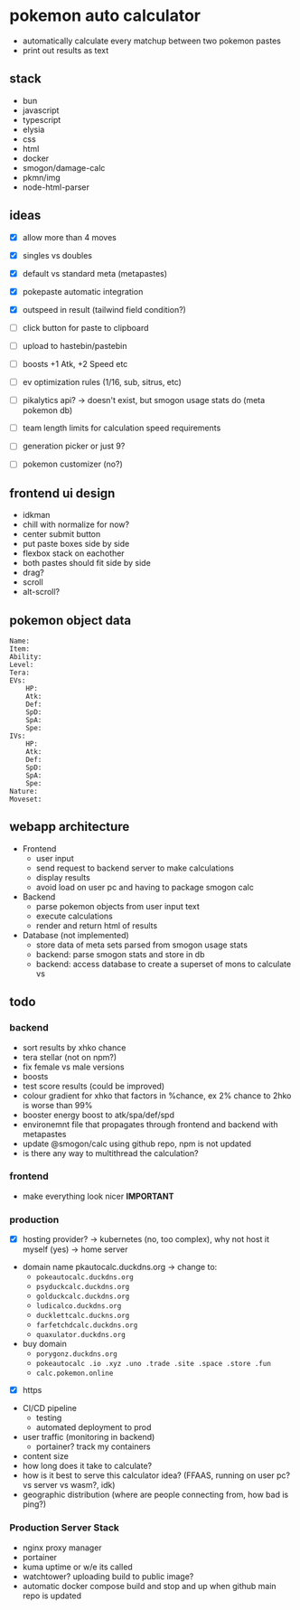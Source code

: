 # pokemon auto calculator
- automatically calculate every matchup between two pokemon pastes
- print out results as text

## stack
- bun
- javascript
- typescript
- elysia
- css
- html
- docker
- smogon/damage-calc
- pkmn/img
- node-html-parser


## ideas
- [x] allow more than 4 moves
- [x] singles vs doubles
- [x] default vs standard meta (metapastes)
- [x] pokepaste automatic integration
- [x] outspeed in result (tailwind field condition?)
- [ ] click button for paste to clipboard
- [ ] upload to hastebin/pastebin
- [ ] boosts +1 Atk, +2 Speed etc
- [ ] ev optimization rules (1/16, sub, sitrus, etc)
- [ ] pikalytics api? -> doesn't exist, but smogon usage stats do (meta pokemon db)
- [ ] team length limits for calculation speed requirements
- [ ] generation picker or just 9?
- [ ] pokemon customizer (no?)


## frontend ui design
- idkman
- chill with normalize for now?
- center submit button
- put paste boxes side by side
- flexbox stack on eachother
- both pastes should fit side by side
- drag?
- scroll
- alt-scroll?

## pokemon object data
```
Name:
Item:
Ability:
Level:
Tera:
EVs: 
	HP:
	Atk:
	Def:
	SpD:
	SpA:
	Spe:
IVs:
	HP:
	Atk:
	Def:
	SpD:
	SpA:
	Spe:
Nature:
Moveset:
```

## webapp architecture

- Frontend
	- user input
	- send request to backend server to make calculations
	- display results
	- avoid load on user pc and having to package smogon calc
- Backend
	- parse pokemon objects from user input text
	- execute calculations
	- render and return html of results
- Database (not implemented)
	- store data of meta sets parsed from smogon usage stats
	- backend: parse smogon stats and store in db
	- backend: access database to create a superset of mons to calculate vs

## todo

### backend
- sort results by xhko chance
- tera stellar (not on npm?)
- fix female vs male versions
- boosts
- test score results (could be improved)
- colour gradient for xhko that factors in %chance, ex 2% chance to 2hko is worse than 99%
- booster energy boost to atk/spa/def/spd
- environemnt file that propagates through frontend and backend with metapastes
- update @smogon/calc using github repo, npm is not updated
- is there any way to multithread the calculation?

### frontend
- make everything look nicer **IMPORTANT**

### production
- [x] hosting provider? -> kubernetes (no, too complex), why not host it myself (yes) -> home server 
- domain name pkautocalc.duckdns.org -> change to:
	- `pokeautocalc.duckdns.org`
	- `psyduckcalc.duckdns.org`
	- `golduckcalc.duckdns.org`
	- `ludicalco.duckdns.org`
	- `ducklettcalc.duckns.org`
	- `farfetchdcalc.duckdns.org`
	- `quaxulator.duckdns.org`
- buy domain
	- `porygonz.duckdns.org`
	- `pokeautocalc .io .xyz .uno .trade .site .space .store .fun`
	- `calc.pokemon.online`
- [x] https

- CI/CD pipeline
	- testing
	- automated deployment to prod
- user traffic (monitoring in backend)
	- portainer? track my containers
- content size
- how long does it take to calculate?
- how is it best to serve this calculator idea? (FFAAS, running on user pc? vs server vs wasm?, idk)
- geographic distribution (where are people connecting from, how bad is ping?)

### Production Server Stack
- nginx proxy manager
- portainer
- kuma uptime or w/e its called
- watchtower? uploading build to public image?
- automatic docker compose build and stop and up when github main repo is updated



